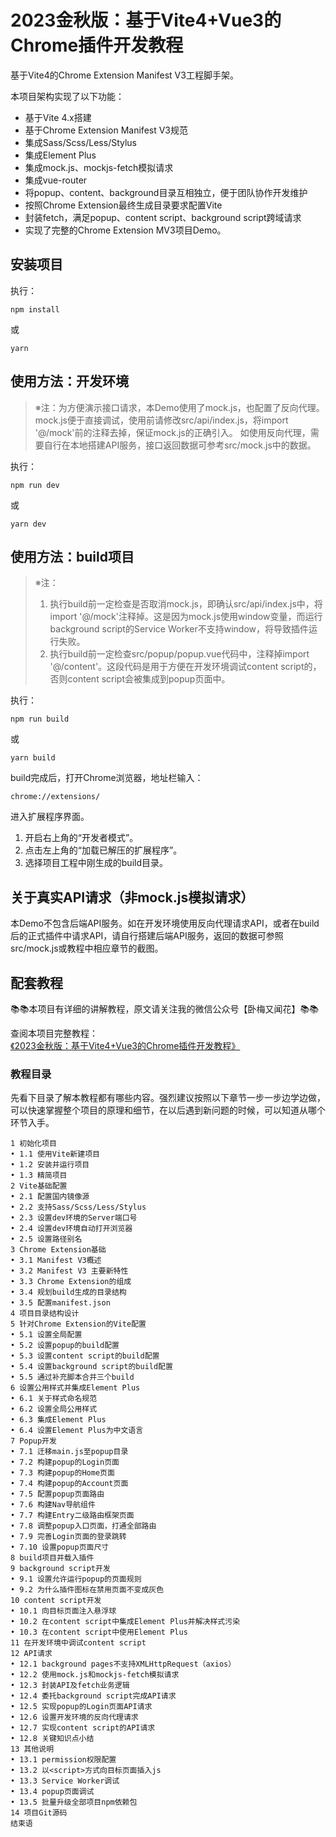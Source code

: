 # 2023金秋版：基于Vite4+Vue3的Chrome插件开发教程

基于Vite4的Chrome Extension Manifest V3工程脚手架。

本项目架构实现了以下功能：

- 基于Vite 4.x搭建
- 基于Chrome Extension Manifest V3规范
- 集成Sass/Scss/Less/Stylus
- 集成Element Plus
- 集成mock.js、mockjs-fetch模拟请求
- 集成vue-router
- 将popup、content、background目录互相独立，便于团队协作开发维护
- 按照Chrome Extension最终生成目录要求配置Vite
- 封装fetch，满足popup、content script、background script跨域请求
- 实现了完整的Chrome Extension MV3项目Demo。


## 安装项目
执行：
```
npm install
```
或
```
yarn
```

## 使用方法：开发环境

> ※注：为方便演示接口请求，本Demo使用了mock.js，也配置了反向代理。
> mock.js便于直接调试，使用前请修改src/api/index.js，将import '@/mock'前的注释去掉，保证mock.js的正确引入。
> 如使用反向代理，需要自行在本地搭建API服务，接口返回数据可参考src/mock.js中的数据。

执行：
```
npm run dev
```
或
```
yarn dev
```

## 使用方法：build项目

> ※注：
> 1. 执行build前一定检查是否取消mock.js，即确认src/api/index.js中，将import '@/mock'注释掉。这是因为mock.js使用window变量，而运行background script的Service Worker不支持window，将导致插件运行失败。
> 2. 执行build前一定检查src/popup/popup.vue代码中，注释掉import '@/content'。这段代码是用于方便在开发环境调试content script的，否则content script会被集成到popup页面中。

执行：
```
npm run build
```
或
```
yarn build
```

build完成后，打开Chrome浏览器，地址栏输入：
```
chrome://extensions/
```
进入扩展程序界面。

1. 开启右上角的“开发者模式”。
2. 点击左上角的“加载已解压的扩展程序”。
3. 选择项目工程中刚生成的build目录。

## 关于真实API请求（非mock.js模拟请求）

本Demo不包含后端API服务。如在开发环境使用反向代理请求API，或者在build后的正式插件中请求API，请自行搭建后端API服务，返回的数据可参照src/mock.js或教程中相应章节的截图。

## 配套教程

📚📚本项目有详细的讲解教程，原文请关注我的微信公众号【卧梅又闻花】📚📚

查阅本项目完整教程：[《2023金秋版：基于Vite4+Vue3的Chrome插件开发教程》](https://mp.weixin.qq.com/s/sQI1gvMFu8W2SrWNm0WvYw)

### 教程目录

先看下目录了解本教程都有哪些内容。强烈建议按照以下章节一步一步边学边做，可以快速掌握整个项目的原理和细节，在以后遇到新问题的时候，可以知道从哪个环节入手。

```
1 初始化项目
• 1.1 使用Vite新建项目
• 1.2 安装并运行项目
• 1.3 精简项目
2 Vite基础配置
• 2.1 配置国内镜像源
• 2.2 支持Sass/Scss/Less/Stylus
• 2.3 设置dev环境的Server端口号
• 2.4 设置dev环境自动打开浏览器
• 2.5 设置路径别名
3 Chrome Extension基础
• 3.1 Manifest V3概述
• 3.2 Manifest V3 主要新特性
• 3.3 Chrome Extension的组成
• 3.4 规划build生成的目录结构
• 3.5 配置manifest.json
4 项目目录结构设计
5 针对Chrome Extension的Vite配置
• 5.1 设置全局配置
• 5.2 设置popup的build配置
• 5.3 设置content script的build配置
• 5.4 设置background script的build配置
• 5.5 通过补充脚本合并三个build
6 设置公用样式并集成Element Plus
• 6.1 关于样式命名规范
• 6.2 设置全局公用样式
• 6.3 集成Element Plus
• 6.4 设置Element Plus为中文语言
7 Popup开发
• 7.1 迁移main.js至popup目录
• 7.2 构建popup的Login页面
• 7.3 构建popup的Home页面
• 7.4 构建popup的Account页面
• 7.5 配置popup页面路由
• 7.6 构建Nav导航组件
• 7.7 构建Entry二级路由框架页面
• 7.8 调整popup入口页面，打通全部路由
• 7.9 完善Login页面的登录跳转
• 7.10 设置popup页面尺寸
8 build项目并载入插件
9 background script开发
• 9.1 设置允许运行popup的页面规则
• 9.2 为什么插件图标在禁用页面不变成灰色
10 content script开发
• 10.1 向目标页面注入悬浮球
• 10.2 在content script中集成Element Plus并解决样式污染
• 10.3 在content script中使用Element Plus
11 在开发环境中调试content script
12 API请求
• 12.1 background pages不支持XMLHttpRequest（axios）
• 12.2 使用mock.js和mockjs-fetch模拟请求
• 12.3 封装API及fetch业务逻辑
• 12.4 委托background script完成API请求
• 12.5 实现popup的Login页面API请求
• 12.6 设置开发环境的反向代理请求
• 12.7 实现content script的API请求
• 12.8 关键知识点小结
13 其他说明
• 13.1 permission权限配置
• 13.2 以<script>方式向目标页面插入js
• 13.3 Service Worker调试
• 13.4 popup页面调试
• 13.5 批量升级全部项目npm依赖包
14 项目Git源码
结束语
```
